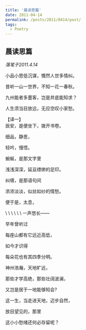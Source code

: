 ```yaml
---
title: '晨读思篇'
date: 2011-04-14
permalink: /posts/2011/0414/post/
tags:
  - Poetry
---
```


晨读思篇
------
*落笔于2011.4.14*

小品小思低沉谋，慨然人世多情纠。

昔听一山一世界，不知一花一春秋。

九州能者多墨客，岂是井底能知求？

人生须当目放远，无应空叹小家愁。


【译一】  
辰安，是便坐下，拨开书卷。

细品，静思，

轻吟，慢悟。

蜿蜒，是那文字里

浅浅深深，延亘缥缈的足印。

纠缠，是那语句间

浓浓淡淡，似丝如纱的情愁。

便于是，太息，

\ \ \ \ \ \ 一声悠长——
        
早年曾听过

每座山都有它远近高低，

如今才识得

每朵花也有其四季分明。

神州浩瀚，天地旷远，

那些才学高绝，那些壮阔波澜，

又岂是居于一地能够知会?

这一生，当走进天地，迈步自然，

放目望见的，那里

这小小愁绪还何必存留呢？ 
